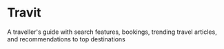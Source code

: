 # Travit
A traveller's guide with search features, bookings, trending travel articles, and recommendations to top destinations
